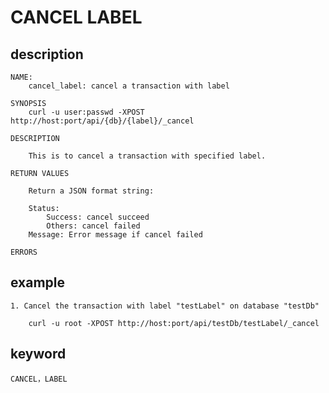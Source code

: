 <!-- 
Licensed to the Apache Software Foundation (ASF) under one
or more contributor license agreements.  See the NOTICE file
distributed with this work for additional information
regarding copyright ownership.  The ASF licenses this file
to you under the Apache License, Version 2.0 (the
"License"); you may not use this file except in compliance
with the License.  You may obtain a copy of the License at

  http://www.apache.org/licenses/LICENSE-2.0

Unless required by applicable law or agreed to in writing,
software distributed under the License is distributed on an
"AS IS" BASIS, WITHOUT WARRANTIES OR CONDITIONS OF ANY
KIND, either express or implied.  See the License for the
specific language governing permissions and limitations
under the License.
-->

# CANCEL LABEL
## description
    NAME:
        cancel_label: cancel a transaction with label
        
    SYNOPSIS
        curl -u user:passwd -XPOST http://host:port/api/{db}/{label}/_cancel

    DESCRIPTION

        This is to cancel a transaction with specified label.

    RETURN VALUES

        Return a JSON format string:

        Status: 
            Success: cancel succeed
            Others: cancel failed
        Message: Error message if cancel failed
           
    ERRORS
    
## example

    1. Cancel the transaction with label "testLabel" on database "testDb"

        curl -u root -XPOST http://host:port/api/testDb/testLabel/_cancel
 
## keyword

    CANCEL，LABEL






